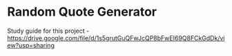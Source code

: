 # Random Quote Generator

Study guide for this project - https://drive.google.com/file/d/1s5grutGuQFwJcQP8bFwEI69Q8FCkGdDk/view?usp=sharing
